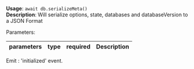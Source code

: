 **Usage**: `await db.serializeMeta()`      
**Description**: Will serialize options, state, databases and databaseVersion to a JSON Format

Parameters: 

| parameters             | type               | required       | Description                                                                                      |  
|------------------------|--------------------|----------------| ------------------------------------------------------------------------------------------------ |

Emit : 'initialized' event.
